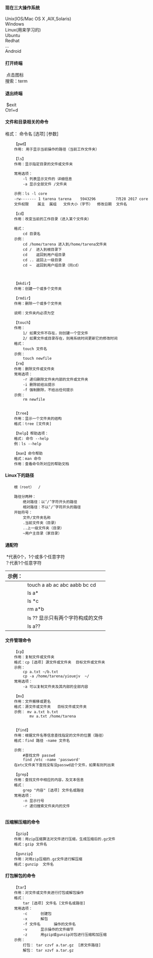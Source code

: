 #### 现在三大操作系统

Unix(IOS/Mac OS X ,AIX,Solaris)  
	Windows  
	Linux(用来学习的)  
		Ubuntu  
		Redhat  
		...  
		Android   

#### 打开终端

​	点击图标  
​	搜索：term  

#### 退出终端

​	$exit  
​	Ctrl+d  

#### 文件和目录相关的命令

格式： 命令名 [选项] [参数]

```
	【pwd】
	作用: 用于显示当前操作的路径（当前工作文件夹）

	【ls】
	作用：显示指定目录的文件或文件夹

	常用选项：
		-l 列表显示文件的 详细信息
		-a 显示全部文件 /文件夹

	示例：ls -l core
	-rw------- 1 tarena tarena    5943296         7月28 2017 core
   	文件权限 	属主  属组   文件大小（字节）  修改日期  文件名

	【cd】
	作用：改变当前的工作目录（进入某个文件夹）

	格式：
		cd 目录名
	示例：
		cd /home/tarena 进入到/home/tarena文件夹
		cd /  进入到根目录下
		cd    返回到用户组目录
		cd .. 返回上一级目录
		cd ~  返回到用户组目录（同cd）



	【mkdir】
	作用：创建一个或多个文件夹

	【rmdir】
	作用：删除一个或多个文件夹

	说明：文件夹内必须为空

	【touch】
	作用：
		1/ 如果文件不存在，则创建一个空文件
		2/ 如果文件或目录存在，则用系统时间更新它的修改时间
	格式：
		touch 文件名
	示例：
 		touch newfile
	【rm】
	作用：删除文件或文件夹
	常用选项：
		-r 递归删除文件夹内部的文件或文件夹
		-i 删除前给出提示
		-f 强制删除，不给出任何提示
	示例：
 		rm newfile


	【tree】
	作用：显示一个文件夹的结构
	格式：tree [文件夹]

	【help】帮助选项：
	格式: 命令 --help
	例：ls --help

	【man】命令帮助
	格式：man 命令
	作用：查看命令所对应的帮助文档
```

#### Linux下的路径

```
	根（root）  /

	路径分两种：
		绝对路径：以‘/’字符开头的路径
		相对路径：不以‘/’字符开头的路径
	开始符号：
		文件/文件夹名称
		.当前文件夹（目录）
		..上一级文件夹（目录）
		~用户主目录（家目录）
```

#### 通配符

​	*代表0个，1个或多个任意字符  
​	？代表1个任意字符  

| 示例： |                                      |
| ------ | ------------------------------------ |
|        | touch  a ab ac abc aabb bc cd        |
|        | ls a*                                |
|        | ls *c                                |
|        | rm a*b                               |
|        | ls ?? 	显示只有两个字符构成的文件 |
|        | ls a??                               |

####  文件管理命令

```
	【cp】
	作用：复制文件或文件夹
	格式：cp [选项] 源文件或文件夹  目标文件或文件夹
	示例：
		cp a.txt ~/b.txt
		cp -a /home/tarena/yiouejv  ~/
	常用选项：
		-a 可以复制文件夹及其内部的全部内容

	【mv】
	作用：文件搬移或更名
	格式：源文件或文件夹   目标文件或文件夹
	示例： mv a.txt b.txt
	       mv a.txt /home/tarena


	【find】
	作用：根据文件名等信息查找指定的文件的位置（路径）
	格式：find 路径 -name 文件名

	示例：
	    #查找文件 passwd
	    find /etc -name 'password'
	在etc文件夹下查找没有没passwd这个文件，如果有则列出来
	
	【grep】
	作用：查找文件中相应的内容，及文本信息
	格式：
		grep "内容" [选项] 文件名或路径
	常用选项：
		-n 显示行号
		-r 递归搜索文件夹内的文件
	
```

#### 压缩解压缩的命令

```
	【gzip】
	作用：用zip压缩算法对文件进行压缩，生成压缩后的.gz文件
	格式：gzip 文件名

	【gunzip】
	作用：对用zip压缩的.gz文件进行解压缩
	格式：gunzip  文件名
```

#### 打包解包的命令

```
	【tar】
	作用：对文件或文件夹进行打包或解包操作
	格式：
		tar [选项] 文件名 [文件名或路径]
	常用选项：
		-c 		创建包
		-x 		解包
 		-f 文件名  	操作的文件名
		-v 		显示操作的文件细节
		-z 		用gzip或gunzip对包进行压缩和加压缩
	示例：
		打包： tar czvf a.tar.gz  [原文件路径]
		解包： tar xzvf a.tar.gz
```